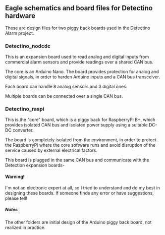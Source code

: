 ## Eagle schematics and board files for Detectino hardware

These are design files for two piggy back boards used in the Detectino Alarm project.

### Detectino_nodcdc
This is an expansion board used to read analog and digital inputs from commercial
alarm sensors and provide readings over a shared CAN bus.

The core is an Arduino Nano. The board provides protection for analog
and digital signals, in order to harden Arduino inputs and a CAN bus
transceiver.

Each board can handle 8 analog sensors and 3 digital ones.

Multiple boards can be connected over a single CAN bus.

### Detectino_raspi
This is the "core" board, which is a piggy back for RaspberryPi B+,
which provides isolated CAN bus and isolated power supply using
a suitable DC-DC converter.

The board is completely isolated from the environment, in order
to protect the RaspberryPi where the core software runs and
avoid disruption of the service caused by external electrical factors.

This board is plugged in the same CAN bus and communicate with
the Detection expansion boards-

#### Warning!
I'm not an electronic expert at all, so I tried to understand
and do my best in designing these boards.
If someone finds any error or have suggestions, please tell!

##### Notes
The other folders are initial design of the Arduino piggy back board,
not realized in practice.

